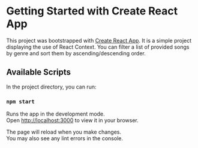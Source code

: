 # Getting Started with Create React App

This project was bootstrapped with [Create React App](https://github.com/facebook/create-react-app).
It is a simple project displaying the use of React Context. You can filter a list of provided songs by genre and sort them by ascending/descending order.

## Available Scripts

In the project directory, you can run:

### `npm start`

Runs the app in the development mode.\
Open [http://localhost:3000](http://localhost:3000) to view it in your browser.

The page will reload when you make changes.\
You may also see any lint errors in the console.
